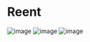 # Reent
![image](https://user-images.githubusercontent.com/86657553/205449907-340bd67b-4396-45a3-b43d-34ca12e03c56.png)
![image](https://user-images.githubusercontent.com/86657553/205449919-f9cc1c1c-6c8a-41f1-95a7-42d4e969dcd4.png)
![image](https://user-images.githubusercontent.com/86657553/205484184-82c5504d-753f-4878-9776-1ef3d10aa514.png)

